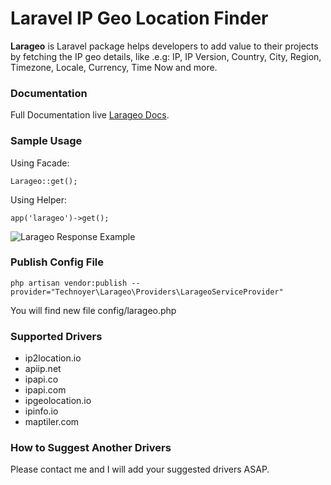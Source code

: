 
# Laravel IP Geo Location Finder

**Larageo** is Laravel package helps developers to add value to their projects by fetching the IP geo details, like .e.g: IP, IP Version, Country, City, Region, Timezone, Locale, Currency, Time Now and more.

### Documentation
Full Documentation live [Larageo Docs](https://laravel.technoyer.com/larageo).

### Sample Usage
Using Facade:
```
Larageo::get();
```
Using Helper:
```
app('larageo')->get();
```
![Larageo Response Example](https://technoyer.com/img/larageo-response.jpg)

### Publish Config File
```
php artisan vendor:publish --provider="Technoyer\Larageo\Providers\LarageoServiceProvider"
```
You will find new file config/larageo.php
### Supported Drivers
- ip2location.io
- apiip.net
- ipapi.co
- ipapi.com
- ipgeolocation.io
- ipinfo.io
- maptiler.com

### How to Suggest Another Drivers
Please contact me and I will add your suggested drivers ASAP.


